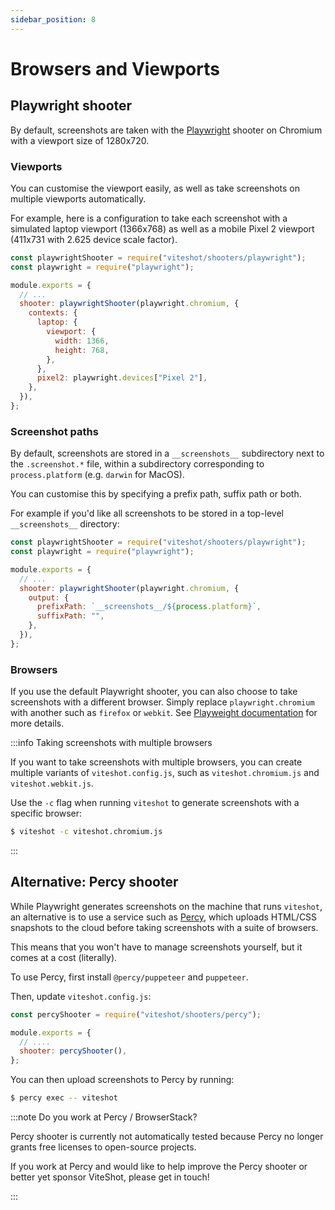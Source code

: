 ```yaml
---
sidebar_position: 8
---
```


# Browsers and Viewports

## Playwright shooter

By default, screenshots are taken with the [Playwright](https://playwright.dev) shooter on Chromium with a viewport size of 1280x720.

### Viewports

You can customise the viewport easily, as well as take screenshots on multiple viewports automatically.

For example, here is a configuration to take each screenshot with a simulated laptop viewport (1366x768) as well as a mobile Pixel 2 viewport (411x731 with 2.625 device scale factor).

```js title="/viteshot.config.js"
const playwrightShooter = require("viteshot/shooters/playwright");
const playwright = require("playwright");

module.exports = {
  // ...
  shooter: playwrightShooter(playwright.chromium, {
    contexts: {
      laptop: {
        viewport: {
          width: 1366,
          height: 768,
        },
      },
      pixel2: playwright.devices["Pixel 2"],
    },
  }),
};
```

### Screenshot paths

By default, screenshots are stored in a `__screenshots__` subdirectory next to the `.screenshot.*` file, within a subdirectory corresponding to `process.platform` (e.g. `darwin` for MacOS).

You can customise this by specifying a prefix path, suffix path or both.

For example if you'd like all screenshots to be stored in a top-level `__screenshots__` directory:

```js title="/viteshot.config.js"
const playwrightShooter = require("viteshot/shooters/playwright");
const playwright = require("playwright");

module.exports = {
  // ...
  shooter: playwrightShooter(playwright.chromium, {
    output: {
      prefixPath: `__screenshots__/${process.platform}`,
      suffixPath: "",
    },
  }),
};
```

### Browsers

If you use the default Playwright shooter, you can also choose to take screenshots with a different browser. Simply replace `playwright.chromium` with another such as `firefox` or `webkit`. See [Playweight documentation](https://playwright.dev/docs/browsers) for more details.

:::info Taking screenshots with multiple browsers

If you want to take screenshots with multiple browsers, you can create multiple variants of `viteshot.config.js`, such as `viteshot.chromium.js` and `viteshot.webkit.js`.

Use the `-c` flag when running `viteshot` to generate screenshots with a specific browser:

```sh
$ viteshot -c viteshot.chromium.js
```

:::

## Alternative: Percy shooter

While Playwright generates screenshots on the machine that runs `viteshot`, an alternative is to use a service such as [Percy](https://percy.io), which uploads HTML/CSS snapshots to the cloud before taking screenshots with a suite of browsers.

This means that you won't have to manage screenshots yourself, but it comes at a cost (literally).

To use Percy, first install `@percy/puppeteer` and `puppeteer`.

Then, update `viteshot.config.js`:

```js title="/viteshot.config.js"
const percyShooter = require("viteshot/shooters/percy");

module.exports = {
  // ....
  shooter: percyShooter(),
};
```

You can then upload screenshots to Percy by running:

```sh
$ percy exec -- viteshot
```

:::note Do you work at Percy / BrowserStack?

Percy shooter is currently not automatically tested because Percy no longer grants free licenses to open-source projects.

If you work at Percy and would like to help improve the Percy shooter or better yet sponsor ViteShot, please get in touch!

:::
